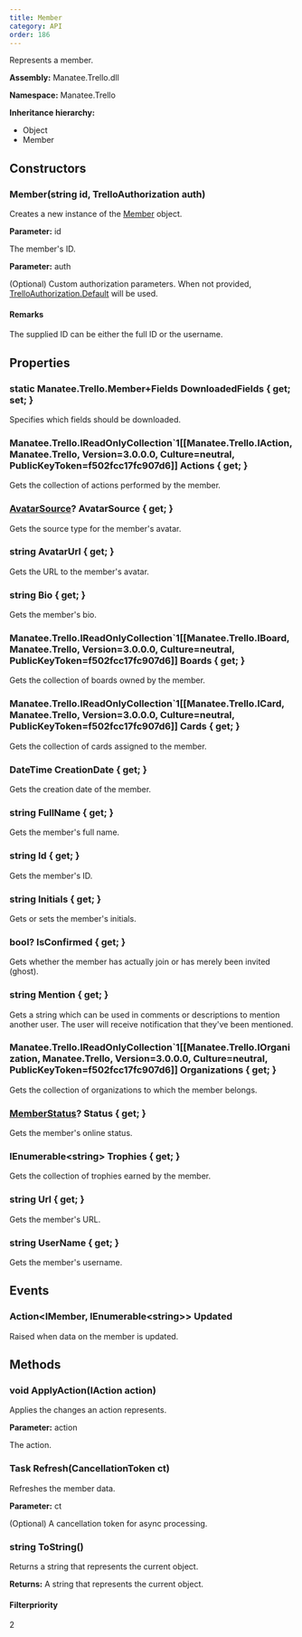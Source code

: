 ```yaml
---
title: Member
category: API
order: 186
---
```


Represents a member.

**Assembly:** Manatee.Trello.dll

**Namespace:** Manatee.Trello

**Inheritance hierarchy:**

- Object
- Member

## Constructors

### Member(string id, TrelloAuthorization auth)

Creates a new instance of the [Member](../Member#member) object.

**Parameter:** id

The member&#39;s ID.

**Parameter:** auth

(Optional) Custom authorization parameters. When not provided, [TrelloAuthorization.Default](../TrelloAuthorization#static-trelloauthorization-default--get-) will be used.

#### Remarks

The supplied ID can be either the full ID or the username.

## Properties

### static Manatee.Trello.Member+Fields DownloadedFields { get; set; }

Specifies which fields should be downloaded.

### Manatee.Trello.IReadOnlyCollection`1[[Manatee.Trello.IAction, Manatee.Trello, Version=3.0.0.0, Culture=neutral, PublicKeyToken=f502fcc17fc907d6]] Actions { get; }

Gets the collection of actions performed by the member.

### [AvatarSource](../AvatarSource#avatarsource)? AvatarSource { get; }

Gets the source type for the member&#39;s avatar.

### string AvatarUrl { get; }

Gets the URL to the member&#39;s avatar.

### string Bio { get; }

Gets the member&#39;s bio.

### Manatee.Trello.IReadOnlyCollection`1[[Manatee.Trello.IBoard, Manatee.Trello, Version=3.0.0.0, Culture=neutral, PublicKeyToken=f502fcc17fc907d6]] Boards { get; }

Gets the collection of boards owned by the member.

### Manatee.Trello.IReadOnlyCollection`1[[Manatee.Trello.ICard, Manatee.Trello, Version=3.0.0.0, Culture=neutral, PublicKeyToken=f502fcc17fc907d6]] Cards { get; }

Gets the collection of cards assigned to the member.

### DateTime CreationDate { get; }

Gets the creation date of the member.

### string FullName { get; }

Gets the member&#39;s full name.

### string Id { get; }

Gets the member&#39;s ID.

### string Initials { get; }

Gets or sets the member&#39;s initials.

### bool? IsConfirmed { get; }

Gets whether the member has actually join or has merely been invited (ghost).

### string Mention { get; }

Gets a string which can be used in comments or descriptions to mention another user. The user will receive notification that they&#39;ve been mentioned.

### Manatee.Trello.IReadOnlyCollection`1[[Manatee.Trello.IOrganization, Manatee.Trello, Version=3.0.0.0, Culture=neutral, PublicKeyToken=f502fcc17fc907d6]] Organizations { get; }

Gets the collection of organizations to which the member belongs.

### [MemberStatus](../MemberStatus#memberstatus)? Status { get; }

Gets the member&#39;s online status.

### IEnumerable&lt;string&gt; Trophies { get; }

Gets the collection of trophies earned by the member.

### string Url { get; }

Gets the member&#39;s URL.

### string UserName { get; }

Gets the member&#39;s username.

## Events

### Action&lt;IMember, IEnumerable&lt;string&gt;&gt; Updated

Raised when data on the member is updated.

## Methods

### void ApplyAction(IAction action)

Applies the changes an action represents.

**Parameter:** action

The action.

### Task Refresh(CancellationToken ct)

Refreshes the member data.

**Parameter:** ct

(Optional) A cancellation token for async processing.

### string ToString()

Returns a string that represents the current object.

**Returns:** A string that represents the current object.

#### Filterpriority

2

